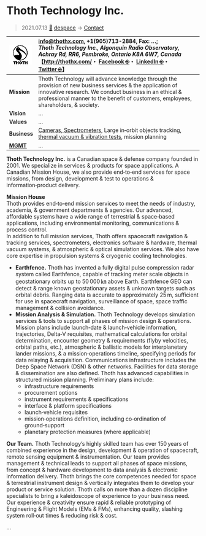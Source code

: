 # Thoth Technology Inc.
> 2021.07.13 [🚀](../../index/index.md) [despace](../index.md) → [Contact](../contact.md)

|[![](../f/contact/t/thoth_tech_logo1_thumb.webp)](../f/contact/t/thoth_tech_logo1.webp)|<info@thothx.com>, +1(905)713-2884, Fax: …;<br> *Thoth Technology Inc., Algonquin Radio Observatory, Achray Rd, RR6, Pembroke, Ontario K8A 6W7, Canada*<br> 【<http://thothx.com/>・ [Facebook ⎆](https://www.facebook.com/thothtechnology)・ [LinkedIn ⎆](https://www.linkedin.com/company/thoth-technology-inc.)・ [Twitter ⎆](https://www.twitter.com/ThothTechnology)】|
|:--|:--|
|**Mission**|Thoth Technology will advance knowledge through the provision of new business services & the application of innovative research. We conduct business in an ethical & professional manner to the benefit of customers, employees, shareholders, & society.|
|**Vision**|…|
|**Values**|…|
|**Business**|[Cameras, Spectrometers](../cam.md), Large in‑orbit objects tracking, [thermal vacuum & vibration tests](../test.md), mission planning|
|**[MGMT](../mgmt.md)**|…|

**Thoth Technology Inc.** is a Canadian space & defense company founded in 2001. We specialize in services & products for space applications. A Canadian Mission House, we also provide end‑to‑end services for space missions, from design, development & test to operations & information‑product delivery.

**Mission House**  
Thoth provides end‑to‑end mission services to meet the needs of industry, academia, & government departments & agencies. Our advanced, affordable systems have a wide range of terrestrial & space‑based applications, including environmental monitoring, communications & process control.  
In addition to full mission services, Thoth offers spacecraft navigation & tracking services, spectrometers, electronics software & hardware, thermal vacuum systems, & atmospheric & optical simulation services. We also have core expertise in propulsion systems & cryogenic cooling technologies.

   - **Earthfence.** Thoth has invented a fully digital pulse compression radar system called Earthfence, capable of tracking meter scale objects in geostationary orbits up to 50 000 ㎞ above Earth. Earthfence GEO can detect & range known geostationary assets & unknown targets such as orbital debris. Ranging data is accurate to approximately 25 m, sufficient for use in spacecraft navigation, surveillance of space, space traffic management & collision avoidance.
   - **Mission Analysis & Simulation.** Thoth Technology develops simulation services & tools to support all phases of mission design & operations. Mission plans include launch‑date & launch‑vehicle information, trajectories, Delta‑V requisites, mathematical calculations for orbital determination, encounter geometry & requirements (flyby velocities, orbital paths, etc.), atmospheric & ballistic models for interplanetary lander missions, & a mission‑operations timeline, specifying periods for data relaying & acquisition. Communications infrastructure includes the Deep Space Network (DSN) & other networks. Facilities for data storage & dissemination are also defined. Thoth has advanced capabilities in structured mission planning. Preliminary plans include:
      - infrastructure requirements
      - procurement options
      - instrument requirements & specifications
      - interface & platform specifications
      - launch‑vehicle requisites
      - mission‑operations definition, including co‑ordination of ground‑support
      - planetary protection measures (where applicable)

**Our Team.** Thoth Technology’s highly skilled team has over 150 years of combined experience in the design, development & operation of spacecraft, remote sensing equipment & instrumentation. Our team provides management & technical leads to support all phases of space missions, from concept & hardware development to data analysis & electronic information delivery. Thoth brings the core competences needed for space & terrestrial instrument design & vertically integrates them to develop your product or service solution. Thoth calls on more than a dozen discipline specialists to bring a kaleidoscope of experience to your business need. Our experience & creativity ensure rapid & reliable prototyping of Engineering & Flight Models (EMs & FMs), enhancing quality, slashing system roll‑out times & reducing risk & cost.

<p style="page-break-after:always"> </p>

…
